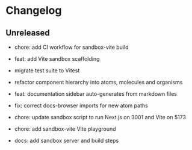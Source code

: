 # Changelog

## Unreleased

- chore: add CI workflow for sandbox-vite build

- feat: add Vite sandbox scaffolding

- migrate test suite to Vitest

- refactor component hierarchy into atoms, molecules and organisms

- feat: documentation sidebar auto-generates from markdown files

- fix: correct docs-browser imports for new atom paths

- chore: update sandbox script to run Next.js on 3001 and Vite on 5173

- chore: add sandbox-vite Vite playground

- docs: add sandbox server and build steps
